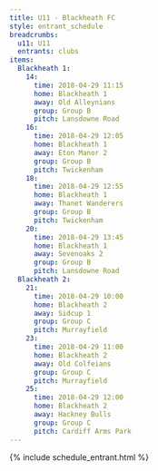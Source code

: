 ```yaml
---
title: U11 - Blackheath FC
style: entrant_schedule
breadcrumbs:
  u11: U11
  entrants: clubs
items:
  Blackheath 1:
    14:
      time: 2018-04-29 11:15
      home: Blackheath 1
      away: Old Alleynians
      group: Group B
      pitch: Lansdowne Road
    16:
      time: 2018-04-29 12:05
      home: Blackheath 1
      away: Eton Manor 2
      group: Group B
      pitch: Twickenham
    18:
      time: 2018-04-29 12:55
      home: Blackheath 1
      away: Thanet Wanderers
      group: Group B
      pitch: Twickenham
    20:
      time: 2018-04-29 13:45
      home: Blackheath 1
      away: Sevenoaks 2
      group: Group B
      pitch: Lansdowne Road
  Blackheath 2:
    21:
      time: 2018-04-29 10:00
      home: Blackheath 2
      away: Sidcup 1
      group: Group C
      pitch: Murrayfield
    23:
      time: 2018-04-29 11:00
      home: Blackheath 2
      away: Old Colfeians
      group: Group C
      pitch: Murrayfield
    25:
      time: 2018-04-29 12:00
      home: Blackheath 2
      away: Hackney Bulls
      group: Group C
      pitch: Cardiff Arms Park
---
```


{% include schedule_entrant.html %}
